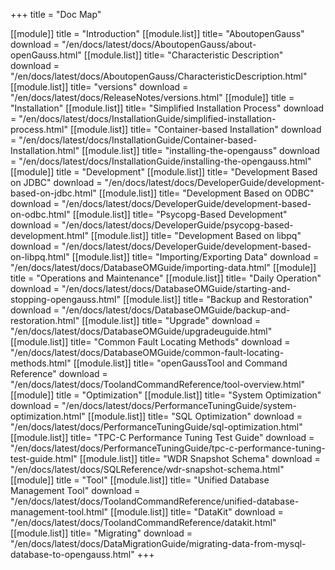 +++
title = "Doc Map"

[[module]]
    title = "Introduction"
    [[module.list]]
        title= "AboutopenGauss"
        download = "/en/docs/latest/docs/AboutopenGauss/about-openGauss.html"
    [[module.list]]
        title= "Characteristic Description"
        download = "/en/docs/latest/docs/AboutopenGauss/CharacteristicDescription.html"
    [[module.list]]
        title= "versions"
        download = "/en/docs/latest/docs/ReleaseNotes/versions.html"
[[module]]
    title = "Installation"
    [[module.list]]
        title= "Simplified Installation Process"
        download = "/en/docs/latest/docs/InstallationGuide/simplified-installation-process.html"
    [[module.list]]
        title= "Container-based Installation"
        download = "/en/docs/latest/docs/InstallationGuide/Container-based-Installation.html"
    [[module.list]]
        title= "installing-the-opengauss"
        download = "/en/docs/latest/docs/InstallationGuide/installing-the-opengauss.html"
[[module]]
    title = "Development"
    [[module.list]]
        title= "Development Based on JDBC"
        download = "/en/docs/latest/docs/DeveloperGuide/development-based-on-jdbc.html"
    [[module.list]]
        title= "Development Based on ODBC"
        download = "/en/docs/latest/docs/DeveloperGuide/development-based-on-odbc.html"
    [[module.list]]
        title= "Psycopg-Based Development"
        download = "/en/docs/latest/docs/DeveloperGuide/psycopg-based-development.html"
    [[module.list]]
        title= "Development Based on libpq"
        download = "/en/docs/latest/docs/DeveloperGuide/development-based-on-libpq.html"
    [[module.list]]
        title= "Importing/Exporting  Data"
        download = "/en/docs/latest/docs/DatabaseOMGuide/importing-data.html"
[[module]]
    title = "Operations and Maintenance"
    [[module.list]]
        title= "Daily Operation"
        download = "/en/docs/latest/docs/DatabaseOMGuide/starting-and-stopping-opengauss.html"
    [[module.list]]
        title= "Backup and Restoration"
        download = "/en/docs/latest/docs/DatabaseOMGuide/backup-and-restoration.html"
    [[module.list]]
        title= "Upgrade"
        download = "/en/docs/latest/docs/DatabaseOMGuide/upgradeuguide.html"
    [[module.list]]
        title= "Common Fault Locating Methods"
        download = "/en/docs/latest/docs/DatabaseOMGuide/common-fault-locating-methods.html"
    [[module.list]]
        title= "openGaussTool and Command Reference"
        download = "/en/docs/latest/docs/ToolandCommandReference/tool-overview.html"
[[module]]
    title = "Optimization"
    [[module.list]]
        title= "System Optimization"
        download = "/en/docs/latest/docs/PerformanceTuningGuide/system-optimization.html"
    [[module.list]]
        title= "SQL Optimization"
        download = "/en/docs/latest/docs/PerformanceTuningGuide/sql-optimization.html"
    [[module.list]]
        title= "TPC-C Performance Tuning Test Guide"
        download = "/en/docs/latest/docs/PerformanceTuningGuide/tpc-c-performance-tuning-test-guide.html"
    [[module.list]]
        title= "WDR Snapshot Schema"
        download = "/en/docs/latest/docs/SQLReference/wdr-snapshot-schema.html"
[[module]]
    title = "Tool"
    [[module.list]]
        title= "Unified Database Management Tool"
        download = "/en/docs/latest/docs/ToolandCommandReference/unified-database-management-tool.html"
    [[module.list]]
        title= "DataKit"
        download = "/en/docs/latest/docs/ToolandCommandReference/datakit.html"
    [[module.list]]
        title= "Migrating"
        download = "/en/docs/latest/docs/DataMigrationGuide/migrating-data-from-mysql-database-to-opengauss.html"
+++
